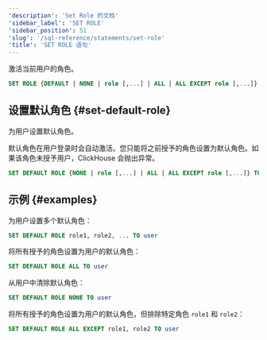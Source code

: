 ```yaml
---
'description': 'Set Role 的文档'
'sidebar_label': 'SET ROLE'
'sidebar_position': 51
'slug': '/sql-reference/statements/set-role'
'title': 'SET ROLE 语句'
---
```


激活当前用户的角色。

```sql
SET ROLE {DEFAULT | NONE | role [,...] | ALL | ALL EXCEPT role [,...]}
```

## 设置默认角色 {#set-default-role}

为用户设置默认角色。

默认角色在用户登录时会自动激活。您只能将之前授予的角色设置为默认角色。如果该角色未授予用户，ClickHouse 会抛出异常。

```sql
SET DEFAULT ROLE {NONE | role [,...] | ALL | ALL EXCEPT role [,...]} TO {user|CURRENT_USER} [,...]
```

## 示例 {#examples}

为用户设置多个默认角色：

```sql
SET DEFAULT ROLE role1, role2, ... TO user
```

将所有授予的角色设置为用户的默认角色：

```sql
SET DEFAULT ROLE ALL TO user
```

从用户中清除默认角色：

```sql
SET DEFAULT ROLE NONE TO user
```

将所有授予的角色设置为用户的默认角色，但排除特定角色 `role1` 和 `role2`：

```sql
SET DEFAULT ROLE ALL EXCEPT role1, role2 TO user
```
